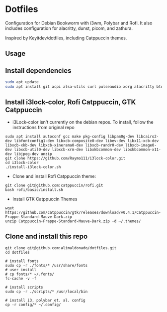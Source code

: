 # Dotfiles
Configuration for Debian Bookworm with i3wm, Polybar and Rofi. It also includes configuration for alacritty, dunst, picom, and zathura.

Inspired by Keyitdev/dotfiles, including Catppuccin themes.

## Usage
## Install dependencies
```bash
sudo apt update
sudo apt install git acpi alsa-utils curl pulseaudio xorg alacritty btop dunst feh firefox i3 libnotify light mpc mpd ncmpcpp nemo neofetch neovim papirus-icon-theme picom polybar ranger rofi scrot slop xclip zathura fontconfig ffmpeg
```

## Install i3lock-color, Rofi Catppuccin, GTK Catppuccin
- i3Lock-color isn't currently on the debian repos. To install, follow the instructions from original repo

```
sudo apt install autoconf gcc make pkg-config libpam0g-dev libcairo2-dev libfontconfig1-dev libxcb-composite0-dev libev-dev libx11-xcb-dev libxcb-xkb-dev libxcb-xinerama0-dev libxcb-randr0-dev libxcb-image0-dev libxcb-util0-dev libxcb-xrm-dev libxkbcommon-dev libxkbcommon-x11-dev libjpeg-dev unzip
git clone https://github.com/Raymo111/i3lock-color.git
cd i3lock-color
./install-i3lock-color.sh
```
- Clone and install Rofi Catppuccin theme:

```
git clone git@github.com:catppuccin/rofi.git
bash rofi/basic/install.sh
```

- Install GTK Catppuccin Themes
```
wget https://github.com/catppuccin/gtk/releases/download/v0.4.1/Catppuccin-Frappe-Standard-Mauve-Dark.zip
unzip Catppuccin-Frappe-Standard-Mauve-Dark.zip -d ~/.themes/
```

## Clone and install this repo
```
git clone git@github.com:alimaldonado/dotfiles.git
cd dotfiles

# install fonts
sudo cp -r ./fonts/* /usr/share/fonts
# user install
# cp fonts/* ~/.fonts/
fc-cache -v -f

# install scripts
sudo cp -r ./scripts/* /usr/local/bin

# install i3, polybar et. al. config
cp -r config/* ~/.config/
```

